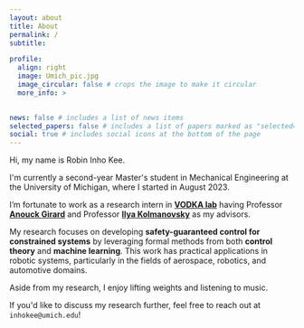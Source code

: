 ```yaml
---
layout: about
title: About
permalink: /
subtitle: 

profile:
  align: right
  image: Umich_pic.jpg
  image_circular: false # crops the image to make it circular
  more_info: >
    

news: false # includes a list of news items
selected_papers: false # includes a list of papers marked as "selected={true}"
social: true # includes social icons at the bottom of the page
---
```



Hi, my name is Robin Inho Kee. 

I'm currently a second-year Master's student in Mechanical Engineering at the University of Michigan, where I started in August 2023. 

I’m fortunate to work as a research intern in **<a href='https://vodca.engin.umich.edu/'>VODKA lab</a>** having Professor **<a href='https://vodca.engin.umich.edu/'>Anouck Girard</a>** and Professor **<a href='https://sites.google.com/a/umich.edu/kolmanovsky/'>Ilya Kolmanovsky</a>** as my advisors. 

My research focuses on developing **safety-guaranteed control for constrained systems** by leveraging formal methods from both **control theory** and **machine learning**. 
This work has practical applications in robotic systems, particularly in the fields of aerospace, robotics, and automotive domains. 

Aside from my research, I enjoy lifting weights and listening to music. 

If you'd like to discuss my research further, feel free to reach out at ``inhokee@umich.edu``!
